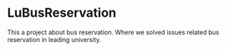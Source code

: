 # LuBusReservation
This a project about bus reservation. Where we solved issues related bus reservation in leading university.
